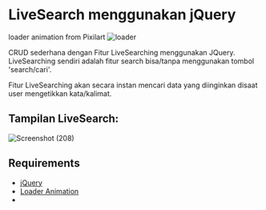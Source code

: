 # LiveSearch menggunakan jQuery

loader animation from Pixilart
![loader](https://user-images.githubusercontent.com/109846033/187922342-5bc7238f-bf84-4120-a4ea-69e01ca7bd77.gif)

CRUD sederhana dengan Fitur LiveSearching menggunakan JQuery. LiveSearching sendiri adalah fitur search bisa/tanpa menggunakan tombol 'search/cari'.

Fitur LiveSearching akan secara instan mencari data yang diinginkan disaat user mengetikkan kata/kalimat.

## Tampilan LiveSearch:
![Screenshot (208)](https://user-images.githubusercontent.com/109846033/187924597-cf27103b-0a6b-4dd6-9a54-904e2579e1b4.png)

## Requirements
- [jQuery](https://jquery.com/download/)
- [Loader Animation](https://www.pixilart.com/art/loading-gif-7badccc6206bf0f)
-
